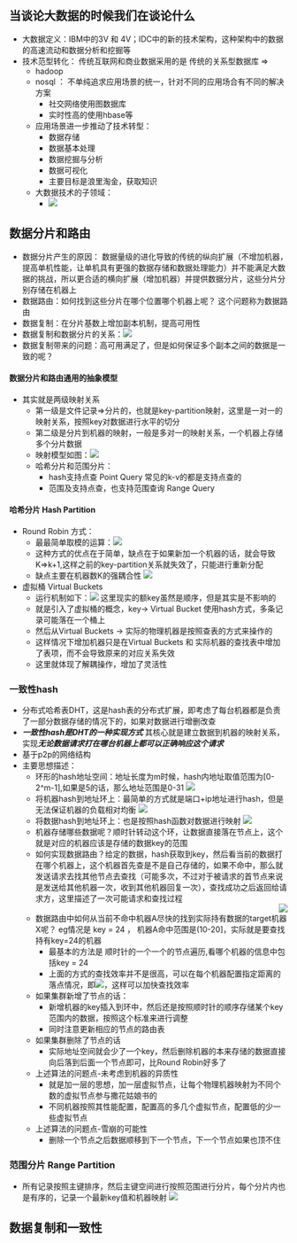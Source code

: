## 当谈论大数据的时候我们在谈论什么
  
- 大数据定义：IBM中的3V 和 4V；IDC中的新的技术架构，这种架构中的数据的高速流动和数据分析和挖掘等
- 技术范型转化： 传统互联网和商业数据采用的是 传统的关系型数据库 => 
    - hadoop
    - nosql ： 不单纯追求应用场景的统一，针对不同的应用场合有不同的解决方案
      - 社交网络使用图数据库
      - 实时性高的使用hbase等
    - 应用场景进一步推动了技术转型：
      - 数据存储
      - 数据基本处理
      - 数据挖掘与分析
      - 数据可视化
      - 主要目标是浪里淘金，获取知识
    - 大数据技术的子领域：
      - ![](https://raw.githubusercontent.com/getyou123/git_pic_use/master/zz202301300917236.png)

## 数据分片和路由
- 数据分片产生的原因： 数据量级的进化导致的传统的纵向扩展（不增加机器，提高单机性能，让单机具有更强的数据存储和数据处理能力）并不能满足大数据的挑战，所以更合适的横向扩展（增加机器）并提供数据分片，这些分片分别存储在机器上
- 数据路由：如何找到这些分片在哪个位置哪个机器上呢？ 这个问题称为数据路由
- 数据复制：在分片基数上增加副本机制，提高可用性
- 数据复制和数据分片的关系：![](https://raw.githubusercontent.com/getyou123/git_pic_use/master/zz202301300931517.png)
- 数据复制带来的问题：高可用满足了，但是如何保证多个副本之间的数据是一致的呢？

#### 数据分片和路由通用的抽象模型
- 其实就是两级映射关系
  - 第一级是文件记录=>分片的，也就是key-partition映射，这里是一对一的映射关系，按照key对数据进行水平的切分
  - 第二级是分片到机器的映射，一般是多对一的映射关系，一个机器上存储多个分片数据
  - 映射模型如图：![](https://raw.githubusercontent.com/getyou123/git_pic_use/master/zz202301301521386.png)
  - 哈希分片和范围分片：
    - hash支持点查 Point Query 常见的k-v的都是支持点查的
    - 范围及支持点查，也支持范围查询 Range Query
  
#### 哈希分片 Hash Partition
- Round Robin 方式：
  - 最最简单取模的运算：![](https://raw.githubusercontent.com/getyou123/git_pic_use/master/zz202301301529193.png)
  - 这种方式的优点在于简单，缺点在于如果新加一个机器的话，就会导致K=>k+1,这样之前的key-partition关系就失效了，只能进行重新分配
  - 缺点主要在机器数K的强耦合性 ![](https://raw.githubusercontent.com/getyou123/git_pic_use/master/zz202301301542367.png)
- 虚拟桶 Virtual Buckets
  - 运行机制如下：![](https://raw.githubusercontent.com/getyou123/git_pic_use/master/zz202301301548310.png) 这里现实的额key虽然是顺序，但是其实是不影响的
  - 就是引入了虚拟桶的概念，key-> Virtual Bucket 使用hash方式，多条记录可能落在一个桶上
  - 然后从Virtual Buckets -> 实际的物理机器是按照查表的方式来操作的
  - 这样情况下增加机器只是在Virtual Buckets 和 实际机器的查找表中增加了表项，而不会导致原来的对应关系失效
  - 这里就体现了解耦操作，增加了灵活性
  
### 一致性hash
- 分布式哈希表DHT，这是hash表的分布式扩展，即考虑了每台机器都是负责了一部分数据存储的情况下的，如果对数据进行增删改查
- ***一致性hash是DHT的一种实现方式*** 其核心就是建立数据到机器的映射关系，实现***无论数据请求打在哪台机器上都可以正确响应这个请求***
- 基于p2p的网络结构
- 主要思想描述：
  - 环形的hash地址空间：地址长度为m时候，hash内地址取值范围为[0-2^m-1],如果是5的话，那么地址范围是0-31 ![](https://raw.githubusercontent.com/getyou123/git_pic_use/master/zz202301311011723.png)
  - 将机器hash到地址环上：最简单的方式就是端口+ip地址进行hash，但是无法保证机器的负载相对均衡 ![](https://raw.githubusercontent.com/getyou123/git_pic_use/master/zz202301311015328.png)
  - 将数据hash到地址环上：也是按照hash函数对数据进行映射 ![](https://raw.githubusercontent.com/getyou123/git_pic_use/master/zz202301311019936.png)
  - 机器存储哪些数据呢？顺时针转动这个环，让数据直接落在节点上，这个就是对应的机器应该是存储的数据key的范围
  - 如何实现数据路由？给定的数据，hash获取到key，然后看当前的数据打在哪个机器上，这个机器首先查是不是自己存储的，如果不命中，那么就发送请求去找其他节点去查找（可能多次，不过对于被请求的首节点来说是发送给其他机器一次，收到其他机器回复一次），查找成功之后返回给请求方，这里描述了一次可能请求和查找过程  <div align="right"> <img src="https://raw.githubusercontent.com/getyou123/git_pic_use/master/zz202301311036241.png" /> </div> 
  - 数据路由中如何从当前不命中机器A尽快的找到实际持有数据的target机器X呢？ eg情况是 key = 24 ， 机器A命中范围是(10-20]，实际就是要查找持有key=24的机器
    - 最基本的方法是 顺时针的一个一个的节点遍历,看哪个机器的信息中包括key = 24
    - 上面的方式的查找效率并不是很高，可以在每个机器配置指定距离的落点情况，即![](https://raw.githubusercontent.com/getyou123/git_pic_use/master/zz202301311105650.png)，这样可以加快查找效率
  - 如果集群新增了节点的话：
    - 新增机器的key插入到环中，然后还是按照顺时针的顺序存储某个key范围内的数据，按照这个标准来进行调整
    - 同时注意更新相应的节点的路由表
  - 如果集群删除了节点的话
    - 实际地址空间就会少了一个key，然后删除机器的本来存储的数据直接向后落到后面一个节点即可，比Round Robin好多了
  - 上述算法的问题点-未考虑到机器的异质性
    - 就是加一层的思想，加一层虚拟节点，让每个物理机器映射为不同个数的虚拟节点参与撒花姑娘书的
    - 不同机器按照其性能配置，配置高的多几个虚拟节点，配置低的少一些虚拟节点
  - 上述算法的问题点-雪崩的可能性
    - 删除一个节点之后数据顺移到下一个节点，下一个节点如果也顶不住
  
### 范围分片 Range Partition
- 所有记录按照主键排序，然后主键空间进行按照范围进行分片，每个分片内也是有序的，记录一个最新key值和机器映射 ![](https://raw.githubusercontent.com/getyou123/git_pic_use/master/zz202301311124080.png)


## 数据复制和一致性